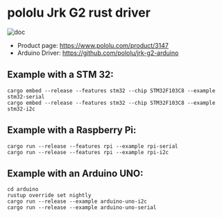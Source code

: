 # pololu Jrk G2 rust driver

![doc](https://docs.rs/jrk-g2-rs/badge.svg)

- Product page: https://www.pololu.com/product/3147
- Arduino Driver: https://github.com/pololu/jrk-g2-arduino

## Example with a STM 32:

```
cargo embed --release --features stm32 --chip STM32F103C8 --example stm32-serial
cargo embed --release --features stm32 --chip STM32F103C8 --example stm32-i2c
```

## Example with a Raspberry Pi:

```
cargo run --release --features rpi --example rpi-serial
cargo run --release --features rpi --example rpi-i2c
```

## Example with an Arduino UNO:

```
cd arduino
rustup override set nightly
cargo run --release --example arduino-uno-i2c
cargo run --release --example arduino-uno-serial
```
